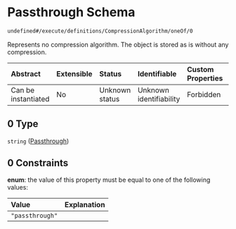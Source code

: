 # Passthrough Schema

```txt
undefined#/execute/definitions/CompressionAlgorithm/oneOf/0
```

Represents no compression algorithm. The object is stored as is without any compression.

| Abstract            | Extensible | Status         | Identifiable            | Custom Properties | Additional Properties | Access Restrictions | Defined In                                                                     |
| :------------------ | :--------- | :------------- | :---------------------- | :---------------- | :-------------------- | :------------------ | :----------------------------------------------------------------------------- |
| Can be instantiated | No         | Unknown status | Unknown identifiability | Forbidden         | Allowed               | none                | [okp4-objectarium.json\*](schema/okp4-objectarium.json "open original schema") |

## 0 Type

`string` ([Passthrough](okp4-objectarium-executemsg-definitions-compressionalgorithm-oneof-passthrough.md))

## 0 Constraints

**enum**: the value of this property must be equal to one of the following values:

| Value           | Explanation |
| :-------------- | :---------- |
| `"passthrough"` |             |
